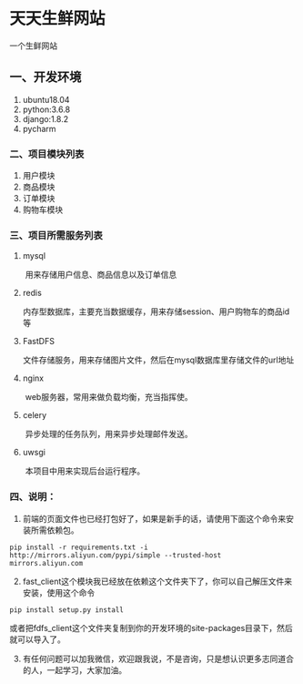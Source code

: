 # 天天生鲜网站

一个生鲜网站



## 一、开发环境

1. ubuntu18.04
2. python:3.6.8
3. django:1.8.2
4. pycharm



### 二、项目模块列表

1. 用户模块
2. 商品模块
3. 订单模块
4. 购物车模块



### 三、项目所需服务列表

1. mysql

   ​	用来存储用户信息、商品信息以及订单信息

2. redis

   ​	内存型数据库，主要充当数据缓存，用来存储session、用户购物车的商品id等

3. FastDFS

   ​	文件存储服务，用来存储图片文件，然后在mysql数据库里存储文件的url地址

4. nginx

   ​	web服务器，常用来做负载均衡，充当指挥使。

5. celery

   ​	异步处理的任务队列，用来异步处理邮件发送。

6. uwsgi

   ​	本项目中用来实现后台运行程序。



### 四、说明：

1. 前端的页面文件也已经打包好了，如果是新手的话，请使用下面这个命令来安装所需依赖包。

```
pip install -r requirements.txt -i http://mirrors.aliyun.com/pypi/simple --trusted-host mirrors.aliyun.com
```

2. fast_client这个模块我已经放在依赖这个文件夹下了，你可以自己解压文件来安装，使用这个命令

```
pip install setup.py install
```

或者把fdfs_client这个文件夹复制到你的开发环境的site-packages目录下，然后就可以导入了。

3. 有任何问题可以加我微信，欢迎跟我说，不是咨询，只是想认识更多志同道合的人，一起学习，大家加油。
